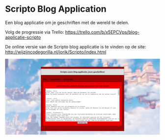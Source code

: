# Scripto Blog Application
Een blog applicatie om je geschriften met de wereld te delen.

Volg de progressie via Trello:
https://trello.com/b/x5EPCVps/blog-applicatie-scripto

De online versie van de Scripto blog applicatie is te vinden op de site:
http://wijzijncodegorilla.nl/jorik/Scripto/index.html

![Alt text](https://github.com/JorikdeBoer/Scripto-Blog-Application/blob/master/Scripto.png?raw=true "Scripto blog application")